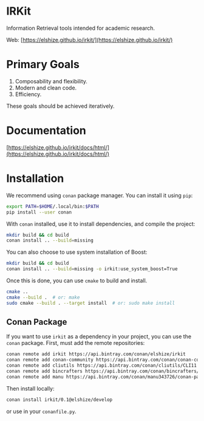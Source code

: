 # IRKit

Information Retrieval tools intended for academic research.

Web: [https://elshize.github.io/irkit/](https://elshize.github.io/irkit/)

# Primary Goals

1. Composability and flexibility.
2. Modern and clean code.
3. Efficiency.

These goals should be achieved iteratively.

# Documentation

[https://elshize.github.io/irkit/docs/html/](https://elshize.github.io/irkit/docs/html/)

# Installation

We recommend using `conan` package manager.
You can install it using `pip`:

```sh
export PATH=$HOME/.local/bin:$PATH
pip install --user conan
```

With `conan` installed, use it to install dependencies, and compile the project:

```sh
mkdir build && cd build
conan install .. --build=missing
```

You can also choose to use system installation of Boost:

```sh
mkdir build && cd build
conan install .. --build=missing -o irkit:use_system_boost=True
```

Once this is done, you can use `cmake` to build and install.

```sh
cmake ..
cmake --build .  # or: make
sudo cmake --build . --target install  # or: sudo make install
```

## Conan Package

If you want to use `irkit` as a dependency in your project,
you can use the `conan` package. First, must add the remote repositories:

```sh
conan remote add irkit https://api.bintray.com/conan/elshize/irkit
conan remote add conan-community https://api.bintray.com/conan/conan-community/conan
conan remote add cliutils https://api.bintray.com/conan/cliutils/CLI11
conan remote add bincrafters https://api.bintray.com/conan/bincrafters/public-conan
conan remote add manu https://api.bintray.com/conan/manu343726/conan-packages
```

Then install locally:

```sh
conan install irkit/0.1@elshize/develop
```

or use in your `conanfile.py`.

